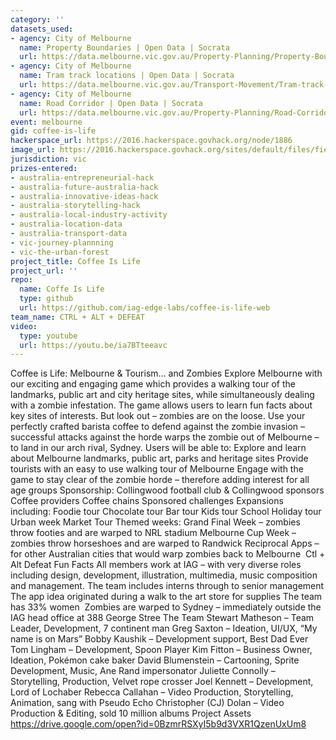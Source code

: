 ```yaml
---
category: ''
datasets_used:
- agency: City of Melbourne
  name: Property Boundaries | Open Data | Socrata
  url: https://data.melbourne.vic.gov.au/Property-Planning/Property-Boundaries/e56b-j9mj
- agency: City of Melbourne
  name: Tram track locations | Open Data | Socrata
  url: https://data.melbourne.vic.gov.au/Transport-Movement/Tram-track-locations/wqka-kyhz
- agency: City of Melbourne
  name: Road Corridor | Open Data | Socrata
  url: https://data.melbourne.vic.gov.au/Property-Planning/Road-Corridor/9mdh-8yau
event: melbourne
gid: coffee-is-life
hackerspace_url: https://2016.hackerspace.govhack.org/node/1886
image_url: https://2016.hackerspace.govhack.org/sites/default/files/field/image/ctrl-alt-defeat_4.jpg
jurisdiction: vic
prizes-entered:
- australia-entrepreneurial-hack
- australia-future-australia-hack
- australia-innovative-ideas-hack
- australia-storytelling-hack
- australia-local-industry-activity
- australia-location-data
- australia-transport-data
- vic-journey-plannning
- vic-the-urban-forest
project_title: Coffee Is Life
project_url: ''
repo:
  name: Coffe Is Life
  type: github
  url: https://github.com/iag-edge-labs/coffee-is-life-web
team_name: CTRL + ALT + DEFEAT
video:
  type: youtube
  url: https://youtu.be/ia7BTteeavc
---
```


Coffee is Life: Melbourne & Tourism… and Zombies
Explore Melbourne with our exciting and engaging game which provides a walking tour of the landmarks, public art and city heritage sites, while simultaneously dealing with a zombie infestation.
The game allows users to learn fun facts about key sites of interests. But look out – zombies are on the loose. Use your perfectly crafted barista coffee to defend against the zombie invasion – successful attacks against the horde warps the zombie out of Melbourne – to land in our arch rival, Sydney.
Users will be able to:
Explore and learn about Melbourne landmarks, public art, parks and heritage sites
Provide tourists with an easy to use walking tour of Melbourne
Engage with the game to stay clear of the zombie horde – therefore adding interest for all age groups
Sponsorship:
Collingwood football club & Collingwood sponsors
Coffee providers
Coffee chains
Sponsored challenges
Expansions including:
Foodie tour
Chocolate tour
Bar tour
Kids tour
School Holiday tour
Urban week
Market Tour
Themed weeks:
Grand Final Week – zombies throw footies and are warped to NRL stadium
Melbourne Cup Week – zombies throw horseshoes and are warped to Randwick
Reciprocal Apps – for other Australian cities that would warp zombies back to Melbourne 
Ctl + Alt Defeat Fun Facts
All members work at IAG – with very diverse roles including design, development, illustration, multimedia, music composition and management.
The team includes interns through to senior management
The app idea originated during a walk to the art store for supplies
The team has 33% women 
Zombies are warped to Sydney – immediately outside the IAG head office at 388 George Stree
The Team
Stewart Matheson – Team Leader, Development, 7 continent man
Greg Saxton – Ideation, UI/UX, “My name is on Mars”
Bobby Kaushik – Development support, Best Dad Ever
Tom Lingham – Development, Spoon Player
Kim Fitton – Business Owner, Ideation, Pokémon cake baker
David Blumenstein – Cartooning, Sprite Development, Music, Ane Rand impersonator
Juliette Connolly – Storytelling, Production, Velvet rope crosser
Joel Kennett – Development, Lord of Lochaber
Rebecca Callahan – Video Production, Storytelling, Animation, sang with Pseudo Echo
Christopher (CJ) Dolan – Video Production & Editing, sold 10 million albums
Project Assets 
https://drive.google.com/open?id=0BzmrRSXyI5b9d3VXR1QzenUxUm8